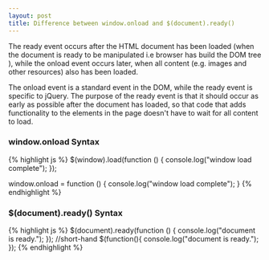 ```yaml
---
layout: post
title: Difference between window.onload and $(document).ready()
---
```


The ready event occurs after the HTML document has been loaded (when the document is ready to be manipulated i.e browser has build the DOM tree ), while the onload event occurs later, when all content (e.g. images and other resources) also has been loaded.

The onload event is a standard event in the DOM, while the ready event is specific to jQuery. The purpose of the ready event is that it should occur as early as possible after the document has loaded, so that code that adds functionality to the elements in the page doesn't have to wait for all content to load.

### window.onload Syntax

{% highlight js %}
$(window).load(function () {
         console.log("window load complete");
});

window.onload = function () {
         console.log("window load complete");
}
{% endhighlight %}

### $(document).ready() Syntax

{% highlight js %}
$(document).ready(function () {
          console.log("document is ready.");
});
//short-hand 
$(function(){
    console.log("document is ready.");
});
{% endhighlight %}